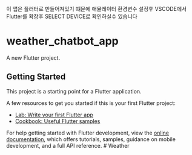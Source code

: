 이 앱은 플러터로 만들어져있기 떄문에 애뮬레이터 환경변수 설정후 VSCODE에서 Flutter를 확장후 SELECT DEVICE로 확인하실수 있습니다









# weather_chatbot_app

A new Flutter project.

## Getting Started

This project is a starting point for a Flutter application.

A few resources to get you started if this is your first Flutter project:

- [Lab: Write your first Flutter app](https://docs.flutter.dev/get-started/codelab)
- [Cookbook: Useful Flutter samples](https://docs.flutter.dev/cookbook)

For help getting started with Flutter development, view the
[online documentation](https://docs.flutter.dev/), which offers tutorials,
samples, guidance on mobile development, and a full API reference.
#   W e a t h e r 
 
 